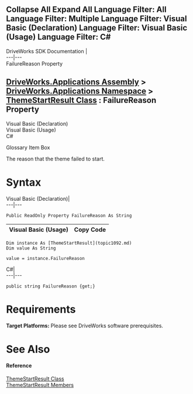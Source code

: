 Collapse All Expand All Language Filter: All  Language Filter: Multiple  Language Filter: Visual Basic (Declaration) Language Filter: Visual Basic (Usage) Language Filter: C#  
---  
DriveWorks SDK Documentation  |   
---|---  
FailureReason Property   
  
[DriveWorks.Applications Assembly](topic13.md) > [DriveWorks.Applications Namespace](topic16.md) > [ThemeStartResult Class](topic1092.md) : FailureReason Property  
---  
  
Visual Basic (Declaration)    
Visual Basic (Usage)    
C# 

Glossary Item Box

The reason that the theme failed to start. 

# Syntax

Visual Basic (Declaration)|   
---|---  
      
    
    Public ReadOnly Property FailureReason As String  
  
Visual Basic (Usage)| Copy Code  
---|---  
      
    
    Dim instance As [ThemeStartResult](topic1092.md)
    Dim value As String
     
    value = instance.FailureReason  
  
C#|   
---|---  
      
    
    public string FailureReason {get;}  
  
# Requirements

**Target Platforms:** Please see DriveWorks software prerequisites.

# See Also

#### Reference

[ThemeStartResult Class](topic1092.md)   
[ThemeStartResult Members](topic1093.md)


